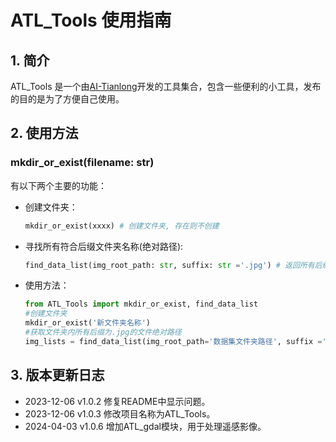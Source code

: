 # ATL_Tools 使用指南
## 1. 简介
ATL_Tools 是一个由[AI-Tianlong](https://github.com/AI-Tianlong)开发的工具集合，包含一些便利的小工具，发布的目的是为了方便自己使用。
## 2. 使用方法

### mkdir_or_exist(filename: str)
有以下两个主要的功能：
- 创建文件夹：
    ```python
    mkdir_or_exist(xxxx) # 创建文件夹, 存在则不创建
    ```
- 寻找所有符合后缀文件夹名称(绝对路径):
    ```python
    find_data_list(img_root_path: str, suffix: str ='.jpg') # 返回所有后缀为.jpg的文件绝对路径
    ```
- 使用方法：
    ```python
    from ATL_Tools import mkdir_or_exist, find_data_list
    #创建文件夹
    mkdir_or_exist('新文件夹名称')
    #获取文件夹内所有后缀为.jpg的文件绝对路径
    img_lists = find_data_list(img_root_path='数据集文件夹路径', suffix ='.jpg')
    ```
## 3. 版本更新日志
- 2023-12-06 v1.0.2 修复README中显示问题。
- 2023-12-06 v1.0.3 修改项目名称为ATL_Tools。
- 2024-04-03 v1.0.6 增加ATL_gdal模块，用于处理遥感影像。